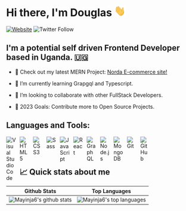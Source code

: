 # Hi there, I'm Douglas  <img src="./wave.gif" width="30px" height="30px" />
[![Website](https://img.shields.io/website?label=Portfolio&style=for-the-badge&url=https%3A%2F%2FPortifolio-Website)](https://mayinja6-portfolio.netlify.app)
![Twitter Follow](https://img.shields.io/twitter/follow/Mayinja6?color=1da1f2&label=%40Mayinja6&logo=Twitter&logoColor=1da1f2&style=for-the-badge)

## I'm a potential self driven Frontend Developer based in Uganda. :uganda:

- 🔭 Check out my latest MERN Project: [Norda E-commerce site!](https://norda-ecommerce.netlify.app)

- 🌱 I’m currently learning Grapgql and Typescript.

- 👯 I’m looking to collaborate with other FullStack Developers.

- 🥅 2023 Goals: Contribute more to Open Source Projects.

## Languages and Tools:

<img align="left" alt="Visual Studio Code" width="26px" src="https://cdn.jsdelivr.net/gh/devicons/devicon/icons/vscode/vscode-original.svg" style="padding-right:10px;" />

<img align="left" alt="HTML5" width="26px" src="https://cdn.jsdelivr.net/gh/devicons/devicon/icons/html5/html5-original.svg" style="padding-right:10px;" />

<img align="left" alt="CSS3" width="26px" src="https://cdn.jsdelivr.net/gh/devicons/devicon/icons/css3/css3-original.svg" style="padding-right:10px;" />

<img align="left" alt="Sass" width="26px" src="https://cdn.jsdelivr.net/gh/devicons/devicon/icons/sass/sass-original.svg" style="padding-right:10px;" />

<img align="left" alt="JavaScript" width="26px" src="https://cdn.jsdelivr.net/gh/devicons/devicon/icons/javascript/javascript-original.svg" style="padding-right:10px;" />

<img align="left" alt="React" width="26px" src="https://cdn.jsdelivr.net/gh/devicons/devicon/icons/react/react-original.svg" style="padding-right:10px;" />



<img align="left" alt="GraphQL" width="26px" src="https://cdn.jsdelivr.net/gh/devicons/devicon/icons/graphql/graphql-plain.svg" style="padding-right:10px;" />

<img align="left" alt="Node.js" width="26px" src="https://cdn.jsdelivr.net/gh/devicons/devicon/icons/nodejs/nodejs-original.svg" style="padding-right:10px;" />


<img align="left" alt="MongoDB" width="26px" src="https://cdn.jsdelivr.net/gh/devicons/devicon/icons/mongodb/mongodb-original.svg" style="padding-right:10px;" />

<img align="left" alt="Git" width="26px" src="https://cdn.jsdelivr.net/gh/devicons/devicon/icons/git/git-original.svg" style="padding-right:10px;" />

<img align="left" alt="GitHub" width="26px" src="https://user-images.githubusercontent.com/3369400/139447912-e0f43f33-6d9f-45f8-be46-2df5bbc91289.png" style="padding-right:10px;" />

<br />
<br />
<br />

## &#x1f4c8; Quick stats about me

| Github Stats                             | Top Languages                                    |
| ---------------------------------------- | ------------------------------------------------ |
| ![Mayinja6's github stats][github_stats] | ![Mayinja6's top languages][top_languages_gitub] |



[simple_icons]: <img height="32px" width="32px" src="https://unpkg.com/simple-icons@v3/icons/[ICON_NAME].svg" />
[mail_to_gmail]: mailto:mayinja6@gmail.com
[call_my_mobile]: tel:+256708083734
[github_stats]: https://github-readme-stats.vercel.app/api?username=Mayinja6&show_icons=true&title_color=f6c32c&icon_color=f6c32c&text_color=9f9f9f&bg_color=151515&count_private=true
[top_Languages_gitub]: https://github-readme-stats.vercel.app/api/top-langs/?username=Mayinja6&show_icons=true&title_color=f6c32c&icon_color=f6c32c&text_color=9f9f9f&bg_color=151515&count_private=true&layout=compact
